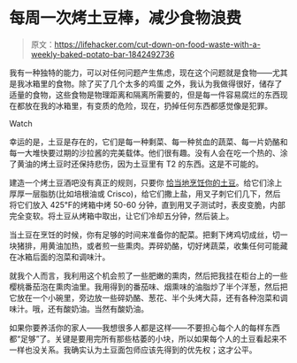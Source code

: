 # 每周一次烤土豆棒，减少食物浪费

> 原文：<https://lifehacker.com/cut-down-on-food-waste-with-a-weekly-baked-potato-bar-1842492736>

我有一种独特的能力，可以对任何问题产生焦虑，现在这个问题就是食物——尤其是我冰箱里的食物。除了买了几个太多的鸡蛋 之外，我认为我做得很好，储存了适量的食物，这些食物是物理距离和隔离所需要的，但是每一件容易腐烂的东西现在都放在我的冰箱里，有变质的危险，现在，扔掉任何东西都感觉像是犯罪。

Watch

幸运的是，土豆是存在的，它们是每一种剩菜、每一种贫血的蔬菜、每一片奶酪和每一大堆快要过期的沙拉酱的完美载体。他们很有趣。没有人会在吃一个热的、涂了黄油的烤土豆时还保持悲伤，因为土豆里有 T2 的东西。这是不可能的。

建造一个烤土豆酒吧没有真正的规则，只要你 [恰当地烹饪你的土豆](https://lifehacker.com/how-to-make-a-restaurant-quality-baked-potato-1829011259)。给它们涂上厚厚一层脂肪(比如培根油或 Crisco)，给它们撒上盐，用叉子刺它们几下，然后将它们放入 425℉的烤箱中烤 50-60 分钟，直到用叉子测试时，表皮变脆，内部完全变软。将土豆从烤箱中取出，让它们冷却五分钟，然后装上。

当土豆在烹饪的时候，你有足够的时间来准备你的配菜。把剩下烤鸡切成丝，切一块猪排，用黄油加热，或者煎一些熏肉。弄碎奶酪，切好烤蔬菜，收集任何可能藏在冰箱后面的泡菜和调味汁。

就我个人而言，我利用这个机会煎了一些肥嫩的熏肉，然后把我挂在柜台上的一些樱桃番茄泡在熏肉油里。我用得到的番茄味、烟熏味的油脂炒了半个洋葱，然后把它放在一个小碗里，旁边放一些碎奶酪、葱花、半个头烤大蒜，还有各种泡菜和调味汁。哦，还有酸奶油。当然有酸奶油。

如果你要养活你的家人——我想很多人都是这样——不要担心每个人的每样东西都“足够”了。关键是要用完所有那些枯萎的小块，所以如果每个人的土豆看起来不一样也没关系。我确实认为土豆面包师应该先得到的优先权；这才公平。